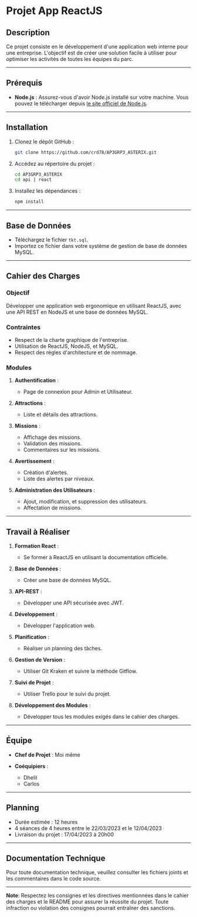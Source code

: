 # Projet App ReactJS

## Description

Ce projet consiste en le développement d'une application web interne pour une entreprise. L'objectif est de créer une solution facile à utiliser pour optimiser les activités de toutes les équipes du parc.

---

## Prérequis

- **Node.js** : Assurez-vous d'avoir Node.js installé sur votre machine. Vous pouvez le télécharger depuis [le site officiel de Node.js](https://nodejs.org/).

---

## Installation

1. Clonez le dépôt GitHub :

    ```bash
    git clone https://github.com/crd78/AP3GRP3_ASTERIX.git
    ```

2. Accédez au répertoire du projet :

    ```bash
    cd AP3GRP3_ASTERIX
    cd api | react
    ```

3. Installez les dépendances :

    ```bash
    npm install
    ```

---

## Base de Données

- Téléchargez le fichier `tkt.sql`.
- Importez ce fichier dans votre système de gestion de base de données MySQL.

---

## Cahier des Charges

### Objectif

Développer une application web ergonomique en utilisant ReactJS, avec une API REST en NodeJS et une base de données MySQL.

### Contraintes

- Respect de la charte graphique de l'entreprise.
- Utilisation de ReactJS, NodeJS, et MySQL.
- Respect des règles d'architecture et de nommage.

### Modules

1. **Authentification** :
    - Page de connexion pour Admin et Utilisateur.
  
2. **Attractions** :
    - Liste et détails des attractions.
  
3. **Missions** :
    - Affichage des missions.
    - Validation des missions.
    - Commentaires sur les missions.
  
4. **Avertissement** :
    - Création d'alertes.
    - Liste des alertes par niveaux.
  
5. **Administration des Utilisateurs** :
    - Ajout, modification, et suppression des utilisateurs.
    - Affectation de missions.

---

## Travail à Réaliser

1. **Formation React** :
    - Se former à ReactJS en utilisant la documentation officielle.

2. **Base de Données** :
    - Créer une base de données MySQL.

3. **API-REST** :
    - Développer une API sécurisée avec JWT.

4. **Développement** :
    - Développer l'application web.

5. **Planification** :
    - Réaliser un planning des tâches.

6. **Gestion de Version** :
    - Utiliser Git Kraken et suivre la méthode Gitflow.

7. **Suivi de Projet** :
    - Utiliser Trello pour le suivi du projet.

8. **Développement des Modules** :
    - Développer tous les modules exigés dans le cahier des charges.

---

## Équipe

- **Chef de Projet** : Moi même 
  
- **Coéquipiers** :
  - Dhelil
  - Carlos

---

## Planning

- Durée estimée : 12 heures
- 4 séances de 4 heures entre le 22/03/2023 et le 12/04/2023
- Livraison du projet : 17/04/2023 à 20h00

---

## Documentation Technique

Pour toute documentation technique, veuillez consulter les fichiers joints et les commentaires dans le code source.

---

**Note**: Respectez les consignes et les directives mentionnées dans le cahier des charges et le README pour assurer la réussite du projet. Toute infraction ou violation des consignes pourrait entraîner des sanctions.
